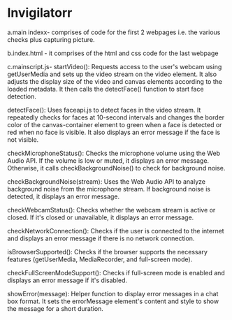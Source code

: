 # Invigilatorr
a.main indexx- comprises of code for the first 2 webpages i.e. the various checks plus capturing picture.

b.index.html - it comprises of the html and css code for the last webpage

c.mainscript.js-
startVideo(): Requests access to the user's webcam using getUserMedia and sets up the video stream on the video element. It also adjusts the display size of the video and canvas elements according to the loaded metadata. It then calls the detectFace() function to start face detection.

detectFace(): Uses faceapi.js to detect faces in the video stream. It repeatedly checks for faces at 10-second intervals and changes the border color of the canvas-container element to green when a face is detected or red when no face is visible. It also displays an error message if the face is not visible.

checkMicrophoneStatus(): Checks the microphone volume using the Web Audio API. If the volume is low or muted, it displays an error message. Otherwise, it calls checkBackgroundNoise() to check for background noise.

checkBackgroundNoise(stream): Uses the Web Audio API to analyze background noise from the microphone stream. If background noise is detected, it displays an error message.

checkWebcamStatus(): Checks whether the webcam stream is active or closed. If it's closed or unavailable, it displays an error message.

checkNetworkConnection(): Checks if the user is connected to the internet and displays an error message if there is no network connection.

isBrowserSupported(): Checks if the browser supports the necessary features (getUserMedia, MediaRecorder, and full-screen mode).

checkFullScreenModeSupport(): Checks if full-screen mode is enabled and displays an error message if it's disabled.

showError(message): Helper function to display error messages in a chat box format. It sets the errorMessage element's content and style to show the message for a short duration.
